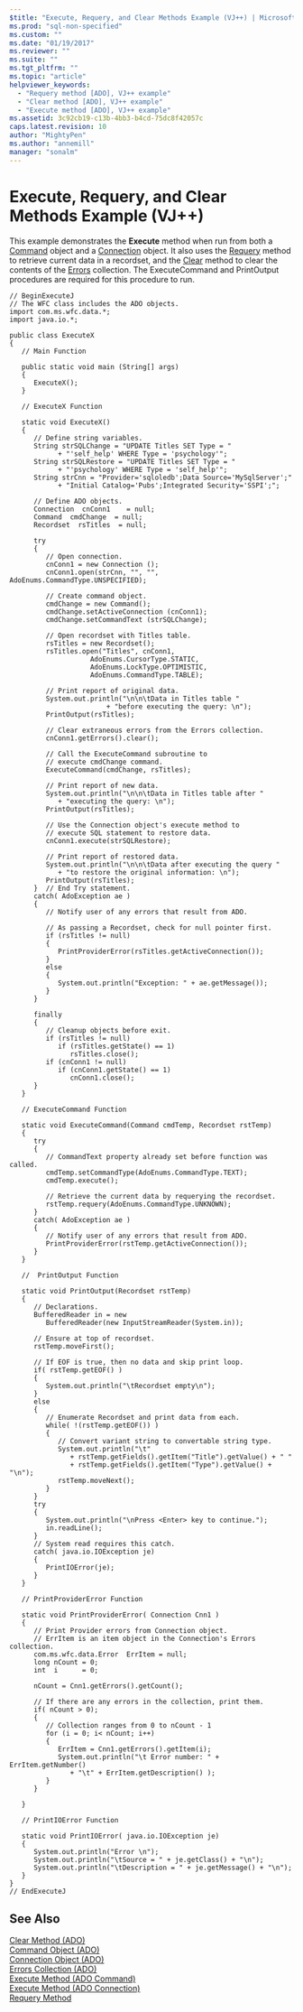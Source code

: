 ```yaml
---
$title: "Execute, Requery, and Clear Methods Example (VJ++) | Microsoft Docs"
ms.prod: "sql-non-specified"
ms.custom: ""
ms.date: "01/19/2017"
ms.reviewer: ""
ms.suite: ""
ms.tgt_pltfrm: ""
ms.topic: "article"
helpviewer_keywords: 
  - "Requery method [ADO], VJ++ example"
  - "Clear method [ADO], VJ++ example"
  - "Execute method [ADO], VJ++ example"
ms.assetid: 3c92cb19-c13b-4bb3-b4cd-75dc8f42057c
caps.latest.revision: 10
author: "MightyPen"
ms.author: "annemill"
manager: "sonalm"
---
```

# Execute, Requery, and Clear Methods Example (VJ++)
This example demonstrates the **Execute** method when run from both a [Command](../../../ado/reference/ado-api/command-object-ado.md) object and a [Connection](../../../ado/reference/ado-api/connection-object-ado.md) object. It also uses the [Requery](../../../ado/reference/ado-api/requery-method.md) method to retrieve current data in a recordset, and the [Clear](../../../ado/reference/ado-api/clear-method-ado.md) method to clear the contents of the [Errors](../../../ado/reference/ado-api/errors-collection-ado.md) collection. The ExecuteCommand and PrintOutput procedures are required for this procedure to run.  
  
```  
// BeginExecuteJ  
// The WFC class includes the ADO objects.  
import com.ms.wfc.data.*;  
import java.io.*;  
  
public class ExecuteX  
{  
   // Main Function  
  
   public static void main (String[] args)  
   {  
      ExecuteX();  
   }  
  
   // ExecuteX Function  
  
   static void ExecuteX()  
   {  
      // Define string variables.  
      String strSQLChange = "UPDATE Titles SET Type = "  
            + "'self_help' WHERE Type = 'psychology'";  
      String strSQLRestore = "UPDATE Titles SET Type = "  
            + "'psychology' WHERE Type = 'self_help'";  
      String strCnn = "Provider='sqloledb';Data Source='MySqlServer';"  
            + "Initial Catalog='Pubs';Integrated Security='SSPI';";  
  
      // Define ADO objects.  
      Connection  cnConn1    = null;  
      Command  cmdChange  = null;  
      Recordset  rsTitles  = null;  
  
      try  
      {  
         // Open connection.  
         cnConn1 = new Connection ();  
         cnConn1.open(strCnn, "", "", AdoEnums.CommandType.UNSPECIFIED);  
  
         // Create command object.  
         cmdChange = new Command();  
         cmdChange.setActiveConnection (cnConn1);  
         cmdChange.setCommandText (strSQLChange);  
  
         // Open recordset with Titles table.  
         rsTitles = new Recordset();  
         rsTitles.open("Titles", cnConn1,  
                    AdoEnums.CursorType.STATIC,  
                    AdoEnums.LockType.OPTIMISTIC,  
                    AdoEnums.CommandType.TABLE);  
  
         // Print report of original data.  
         System.out.println("\n\n\tData in Titles table "  
                        + "before executing the query: \n");  
         PrintOutput(rsTitles);  
  
         // Clear extraneous errors from the Errors collection.  
         cnConn1.getErrors().clear();  
  
         // Call the ExecuteCommand subroutine to  
         // execute cmdChange command.  
         ExecuteCommand(cmdChange, rsTitles);  
  
         // Print report of new data.  
         System.out.println("\n\n\tData in Titles table after "  
            + "executing the query: \n");  
         PrintOutput(rsTitles);  
  
         // Use the Connection object's execute method to  
         // execute SQL statement to restore data.  
         cnConn1.execute(strSQLRestore);  
  
         // Print report of restored data.  
         System.out.println("\n\n\tData after executing the query "  
            + "to restore the original information: \n");  
         PrintOutput(rsTitles);  
      }  // End Try statement.  
      catch( AdoException ae )  
      {  
         // Notify user of any errors that result from ADO.  
  
         // As passing a Recordset, check for null pointer first.  
         if (rsTitles != null)  
         {  
            PrintProviderError(rsTitles.getActiveConnection());  
         }  
         else  
         {  
            System.out.println("Exception: " + ae.getMessage());  
         }  
      }     
  
      finally  
      {  
         // Cleanup objects before exit.     
         if (rsTitles != null)  
            if (rsTitles.getState() == 1)  
               rsTitles.close();     
         if (cnConn1 != null)  
            if (cnConn1.getState() == 1)  
               cnConn1.close();  
      }  
   }  
  
   // ExecuteCommand Function  
  
   static void ExecuteCommand(Command cmdTemp, Recordset rstTemp)  
   {  
      try  
      {  
         // CommandText property already set before function was called.  
         cmdTemp.setCommandType(AdoEnums.CommandType.TEXT);  
         cmdTemp.execute();  
  
         // Retrieve the current data by requerying the recordset.  
         rstTemp.requery(AdoEnums.CommandType.UNKNOWN);  
      }  
      catch( AdoException ae )  
      {  
         // Notify user of any errors that result from ADO.  
         PrintProviderError(rstTemp.getActiveConnection());  
      }  
   }  
  
   //  PrintOutput Function  
  
   static void PrintOutput(Recordset rstTemp)  
   {  
      // Declarations.  
      BufferedReader in = new   
         BufferedReader(new InputStreamReader(System.in));  
  
      // Ensure at top of recordset.  
      rstTemp.moveFirst();  
  
      // If EOF is true, then no data and skip print loop.  
      if( rstTemp.getEOF() )  
      {  
         System.out.println("\tRecordset empty\n");  
      }  
      else  
      {  
         // Enumerate Recordset and print data from each.  
         while( !(rstTemp.getEOF()) )  
         {  
            // Convert variant string to convertable string type.  
            System.out.println("\t"  
               + rstTemp.getFields().getItem("Title").getValue() + " "  
               + rstTemp.getFields().getItem("Type").getValue() + "\n");  
            rstTemp.moveNext();  
         }  
      }  
      try  
      {  
         System.out.println("\nPress <Enter> key to continue.");  
         in.readLine();  
      }  
      // System read requires this catch.  
      catch( java.io.IOException je)  
      {  
         PrintIOError(je);  
      }  
   }  
  
   // PrintProviderError Function  
  
   static void PrintProviderError( Connection Cnn1 )  
   {  
      // Print Provider errors from Connection object.  
      // ErrItem is an item object in the Connection's Errors collection.  
      com.ms.wfc.data.Error  ErrItem = null;  
      long nCount = 0;  
      int  i      = 0;  
  
      nCount = Cnn1.getErrors().getCount();  
  
      // If there are any errors in the collection, print them.  
      if( nCount > 0);  
      {  
         // Collection ranges from 0 to nCount - 1  
         for (i = 0; i< nCount; i++)  
         {  
            ErrItem = Cnn1.getErrors().getItem(i);  
            System.out.println("\t Error number: " + ErrItem.getNumber()  
               + "\t" + ErrItem.getDescription() );  
         }  
      }  
  
   }  
  
   // PrintIOError Function  
  
   static void PrintIOError( java.io.IOException je)  
   {  
      System.out.println("Error \n");  
      System.out.println("\tSource = " + je.getClass() + "\n");  
      System.out.println("\tDescription = " + je.getMessage() + "\n");  
   }  
}  
// EndExecuteJ  
```  
  
## See Also  
 [Clear Method (ADO)](../../../ado/reference/ado-api/clear-method-ado.md)   
 [Command Object (ADO)](../../../ado/reference/ado-api/command-object-ado.md)   
 [Connection Object (ADO)](../../../ado/reference/ado-api/connection-object-ado.md)   
 [Errors Collection (ADO)](../../../ado/reference/ado-api/errors-collection-ado.md)   
 [Execute Method (ADO Command)](../../../ado/reference/ado-api/execute-method-ado-command.md)   
 [Execute Method (ADO Connection)](../../../ado/reference/ado-api/execute-method-ado-connection.md)   
 [Requery Method](../../../ado/reference/ado-api/requery-method.md)
